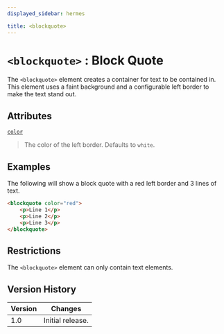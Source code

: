 ```yaml
---
displayed_sidebar: hermes

title: <blockquote>
---
```


# `<blockquote>` : Block Quote

The `<blockquote>` element creates a container for text to be contained in.
This element uses a faint background and a configurable left border to make the text stand out.

## Attributes

[`color`](../attributes/color)
> The color of the left border. Defaults to `white`.

## Examples

The following will show a block quote with a red left border and 3 lines of text.

```html
<blockquote color="red">
    <p>Line 1</p>
    <p>Line 2</p>
    <p>Line 3</p>
</blockquote>
```

## Restrictions

The `<blockquote>` element can only contain text elements.

## Version History

| Version | Changes |
| ------- | ------- |
| 1.0     | Initial release. |